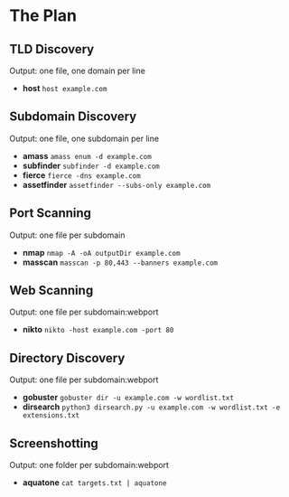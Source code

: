 # The Plan

## TLD Discovery
Output: one file, one domain per line
- **host** `host example.com`

## Subdomain Discovery
Output: one file, one subdomain per line
- **amass** `amass enum -d example.com`
- **subfinder** `subfinder -d example.com`
- **fierce** `fierce -dns example.com`
- **assetfinder** `assetfinder --subs-only example.com`

## Port Scanning
Output: one file per subdomain
- **nmap** `nmap -A -oA outputDir example.com`
- **masscan** `masscan -p 80,443 --banners example.com`

## Web Scanning
Output: one file per subdomain:webport
- **nikto** `nikto -host example.com -port 80`

## Directory Discovery
Output: one file per subdomain:webport
- **gobuster** `gobuster dir -u example.com -w wordlist.txt`
- **dirsearch** `python3 dirsearch.py -u example.com -w wordlist.txt -e extensions.txt`

## Screenshotting
Output: one folder per subdomain:webport
- **aquatone** `cat targets.txt | aquatone`
